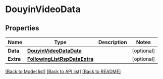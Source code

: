 # DouyinVideoData

## Properties

Name | Type | Description | Notes
------------ | ------------- | ------------- | -------------
**Data** | [**DouyinVideoDataData**](DouyinVideoData_data.md) |  | [optional] 
**Extra** | [**FollowingListRspDataExtra**](FollowingListRsp_data_extra.md) |  | [optional] 

[[Back to Model list]](../README.md#documentation-for-models) [[Back to API list]](../README.md#documentation-for-api-endpoints) [[Back to README]](../README.md)



